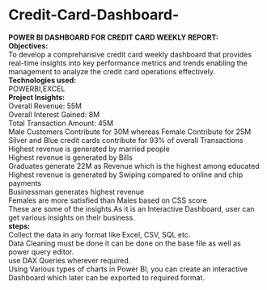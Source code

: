# Credit-Card-Dashboard-
**POWER BI DASHBOARD FOR CREDIT CARD WEEKLY REPORT:**<br>
**Objectives:**<br>
To develop a comprehansive credit card weekly dashboard that provides real-time insights into key performance metrics and trends enabling the management to analyze the credit card operations effectively.<br>
**Technologies used:**<br>
POWERBI,EXCEL<br>
**Project Insights:**<br>
Overall Revenue: 55M<br>
Overall Interest Gained: 8M<br>
Total Transaction Amount: 45M<br>
Male Customers Contribute for 30M whereas Female Contribute for 25M<br>
Silver and Blue credit cards contribute for 93% of overall Transactions<br>
Highest revenue is generated by married people<br>
Highest revenue is generated by Bills<br>
Graduates generate 22M as Revenue which is the highest among educated<br>
Highest revenue is generated by Swiping compared to online and chip payments<br>
Businessman generates highest revenue<br>
Females are more satisfied than Males based on CSS score<br>
These are some of the insights.As it is an Interactive Dashboard, user can get various insights on their business.
<br>
**steps:**<br>
Collect the data in any format like Excel, CSV, SQL etc.<br>
Data Cleaning must be done it can be done on the base file as well as power query editor.<br>
use DAX Queries wherever required.<br>
Using Various types of charts in Power BI, you can create an interactive Dashboard which later can be exported to required format.<br>
